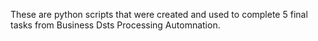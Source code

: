 These  are python scripts that were created and used to complete 5 final tasks from Business Dsts Processing Automnation.
